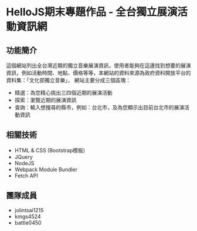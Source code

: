 # HelloJS期末專題作品 - 全台獨立展演活動資訊網

## 功能簡介
這個網站列出全台灣近期的獨立音樂展演資訊，使用者能夠在這邊找到想要的展演資訊，例如活動時間、地點、價格等等，本網站的資料來源為政府資料開放平台的資料集：「文化部獨立音樂」，
網站主要分成三個區塊：
- 精選：為您精心挑出三四個近期的展演活動
- 探索：瀏覽近期的展演資訊
- 查詢：輸入想搜尋的縣市，例如：台北市，及為您顯示出目前台北市的展演活動資訊

## 相關技術
- HTML & CSS (Bootstrap模板)
- JQuery
- NodeJS
- Webpack Module Bundler
- Fetch API

## 團隊成員
- jolintsai1215
- kmgs4524
- battle0450
